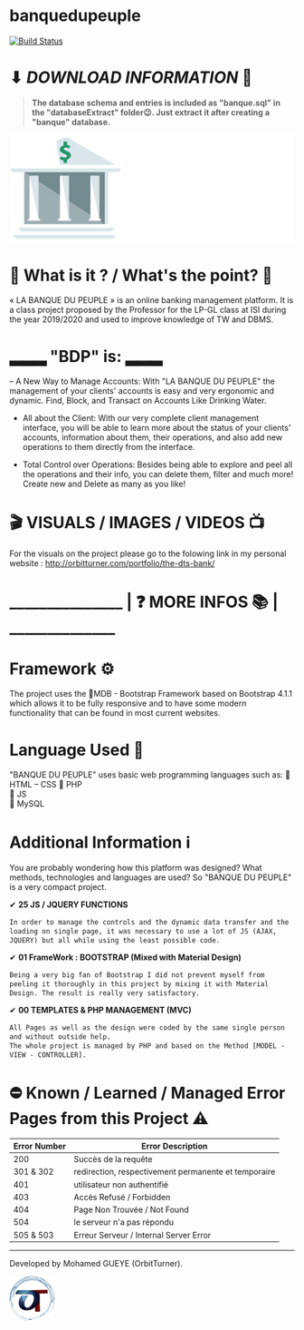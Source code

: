 # banquedupeuple
[![Build Status](https://travis-ci.org/joemccann/dillinger.svg?branch=master)](https://github.com/orbitturner/banquedupeuple/)

# ⬇ ___DOWNLOAD INFORMATION___ 💾
> **The database schema and entries is included as "banque.sql" in the "databaseExtract" folder😉. Just extract it after creating a "banque" database.**

![Image of BDP](https://github.com/orbitturner/banquedupeuple/blob/master/src/img/logo.png?raw=true)


# 🤔 What is it ? / What's the point? 🤔
« LA BANQUE DU PEUPLE » is an online banking management platform. It is a class project proposed by the Professor for the LP-GL class at ISI during the year 2019/2020 and used to improve knowledge of TW and DBMS.


# ▂▂▂ "BDP" is: ▂▂▂

– A New Way to Manage Accounts:
With "LA BANQUE DU PEUPLE" the management of your clients' accounts is easy and very ergonomic and dynamic. Find, Block, and Transact on Accounts Like Drinking Water.

- All about the Client:
With our very complete client management interface, you will be able to learn more about the status of your clients' accounts, information about them, their operations, and also add new operations to them directly from the interface.

- Total Control over Operations:
Besides being able to explore and peel all the operations and their info, you can delete them, filter and much more! Create new and Delete as many as you like!


# 🎬 VISUALS / IMAGES / VIDEOS 📺
 For the visuals on the project please go to the folowing link in my personal website :
 http://orbitturner.com/portfolio/the-dts-bank/
 

# _______________ | ❓ MORE INFOS 📚 | ______________
# Framework ⚙
The project uses the 🔹MDB - Bootstrap Framework based on Bootstrap 4.1.1 which allows it to be fully responsive and to have some modern functionality that can be found in most current websites.

# Language Used 📑
"BANQUE DU PEUPLE" uses basic web programming languages such as:
    🔹 HTML – CSS
    🔹 PHP	
    🔹 JS	
    🔹 MySQL

# Additional Information ℹ

You are probably wondering how this platform was designed? What methods, technologies and languages are used? So "BANQUE DU PEUPLE" is a very compact project.

✔ **25 JS / JQUERY FUNCTIONS**

    In order to manage the controls and the dynamic data transfer and the loading on single page, it was necessary to use a lot of JS (AJAX, JQUERY) but all while using the least possible code.
    
✔ **01 FrameWork : BOOTSTRAP (Mixed with Material Design)**

    Being a very big fan of Bootstrap I did not prevent myself from peeling it thoroughly in this project by mixing it with Material  Design. The result is really very satisfactory.
    
✔ **00 TEMPLATES & PHP MANAGEMENT (MVC)**

    All Pages as well as the design were coded by the same single person and without outside help.
    The whole project is managed by PHP and based on the Method [MODEL - VIEW - CONTROLLER].

# ⛔ Known / Learned / Managed Error Pages from this Project ⚠
Error Number | Error Description
------------ | -------------
200 | Succès de la requête 
301 & 302 | redirection, respectivement permanente et temporaire
401 | utilisateur non authentifié 
403 | Accès Refusé / Forbidden
404 | Page Non Trouvée / Not Found
504 | le serveur n'a pas répondu
505 & 503 | Erreur Serveur / Internal Server Error
______________________________________________________
Developed by Mohamed GUEYE (OrbitTurner).

![Image of OT](https://github.com/orbitturner/challenger/blob/master/images/orbitturner1.png)
